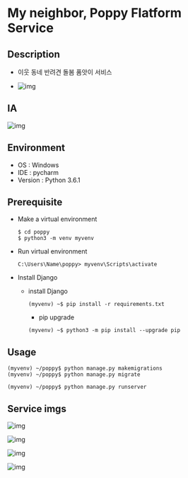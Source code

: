 # My neighbor, Poppy Flatform Service

## Description

- 이웃 동네 반려견 돌봄 품앗이 서비스

- ![img](./imgs_for_document/landing_page.png)



## IA

![img](./imgs_for_document/Poppy_Mobile_IA.png)



## Environment

- OS : Windows
- IDE : pycharm
- Version : Python 3.6.1



## Prerequisite

- Make a virtual environment

  ```shell
  $ cd poppy
  $ python3 -m venv myvenv
  ```
  
- Run virtual environment

  ```shell
  C:\Users\Name\poppy> myvenv\Scripts\activate
  ```

- Install Django

    - install Django

      ```shell
      (myvenv) ~$ pip install -r requirements.txt
      ```
      
      - pip upgrade
    
       ```shell
      (myvenv) ~$ python3 -m pip install --upgrade pip
       ```



## Usage

```shell
(myvenv) ~/poppy$ python manage.py makemigrations
(myvenv) ~/poppy$ python manage.py migrate
```


```shell
(myvenv) ~/poppy$ python manage.py runserver
```



## Service imgs

![img](./imgs_for_document/TESTING_1.png)

![img](./imgs_for_document/MVP3.png)

![img](./imgs_for_document/MVP1.png)

![img](./imgs_for_document/MVP5.png)

